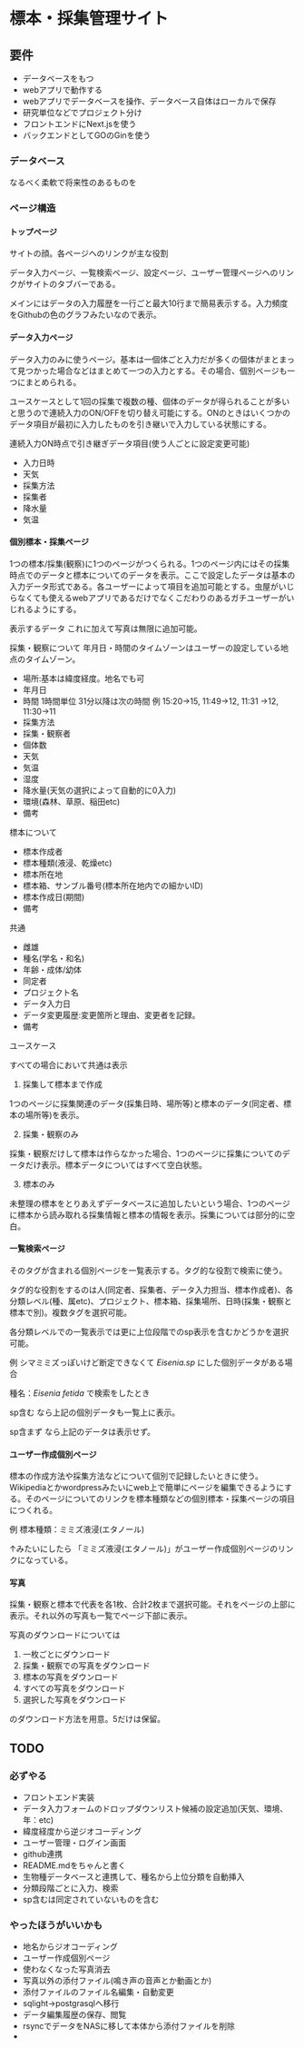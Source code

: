 # 標本・採集管理サイト

## 要件

- データベースをもつ
- webアプリで動作する
- webアプリでデータベースを操作、データベース自体はローカルで保存
- 研究単位などでプロジェクト分け
- フロントエンドにNext.jsを使う
- バックエンドとしてGOのGinを使う

### データベース

なるべく柔軟で将来性のあるものを

### ページ構造

#### トップページ

サイトの顔。各ページヘのリンクが主な役割

データ入力ページ、一覧検索ページ、設定ページ、ユーザー管理ページヘのリンクがサイトのタブバーである。

メインにはデータの入力履歴を一行ごと最大10行まで簡易表示する。入力頻度をGithubの色のグラフみたいなので表示。

#### データ入力ページ

データ入力のみに使うページ。基本は一個体ごと入力だが多くの個体がまとまって見つかった場合などはまとめて一つの入力とする。その場合、個別ページも一つにまとめられる。

ユースケースとして1回の採集で複数の種、個体のデータが得られることが多いと思うので連続入力のON/OFFを切り替え可能にする。ONのときはいくつかのデータ項目が最初に入力したものを引き継いで入力している状態にする。

連続入力ON時点で引き継ぎデータ項目(使う人ごとに設定変更可能)

- 入力日時
- 天気
- 採集方法
- 採集者
- 降水量
- 気温

#### 個別標本・採集ページ

1つの標本/採集(観察)に1つのページがつくられる。1つのページ内にはその採集時点でのデータと標本についてのデータを表示。ここで設定したデータは基本の入力データ形式である。各ユーザーによって項目を追加可能とする。虫屋がいじらなくても使えるwebアプリであるだけでなくこだわりのあるガチユーザーがいじれるようにする。

表示するデータ これに加えて写真は無限に追加可能。

採集・観察について 年月日・時間のタイムゾーンはユーザーの設定している地点のタイムゾーン。

- 場所:基本は緯度経度。地名でも可
- 年月日
- 時間 1時間単位 31分以降は次の時間 例 15:20→15, 11:49→12, 11:31 →12, 11:30→11
- 採集方法
- 採集・観察者
- 個体数
- 天気
- 気温
- 湿度
- 降水量(天気の選択によって自動的に0入力)
- 環境(森林、草原、稲田etc)
- 備考

標本について

- 標本作成者
- 標本種類(液浸、乾燥etc)
- 標本所在地
- 標本箱、サンブル番号(標本所在地内での細かいID)
- 標本作成日(期間)
- 備考

共通

- 雌雄
- 種名(学名・和名)
- 年齢・成体/幼体
- 同定者
- プロジェクト名
- データ入力日
- データ変更履歴:変更箇所と理由、変更者を記録。
- 備考

ユースケース

すべての場合において共通は表示

1. 採集して標本まで作成

1つのページに採集関連のデータ(採集日時、場所等)と標本のデータ(同定者、標本の場所等)を表示。

2. 採集・観察のみ

採集・観察だけして標本は作らなかった場合、1つのページに採集についてのデータだけ表示。標本データについてはすべて空白状態。

3. 標本のみ

未整理の標本をとりあえずデータベースに追加したいという場合、1つのページに標本から読み取れる採集情報と標本の情報を表示。採集については部分的に空白。

#### 一覧検索ページ

そのタグが含まれる個別ページを一覧表示する。タグ的な役割で検索に使う。

タグ的な役割をするのは人(同定者、採集者、データ入力担当、標本作成者)、各分類レベル(種、属etc)、プロジェクト、標本箱、採集場所、日時(採集・観察と標本で別)。複数タグを選択可能。

各分類レベルでの一覧表示では更に上位段階でのsp表示を含むかどうかを選択可能。

例 シマミミズっぽいけど断定できなくて *Eisenia.sp* にした個別データがある場合

種名：*Eisenia fetida* で検索をしたとき

sp含む なら上記の個別データも一覧上に表示。

sp含まず なら上記のデータは表示せず。

#### ユーザー作成個別ページ

標本の作成方法や採集方法などについて個別で記録したいときに使う。Wikipediaとかwordpressみたいにweb上で簡単にページを編集できるようにする。そのページについてのリンクを標本種類などの個別標本・採集ページの項目につくれる。

例 標本種類：ミミズ液浸(エタノール)

↑みたいにしたら 「ミミズ液浸(エタノール)」がユーザー作成個別ページのリンクになっている。

#### 写真

採集・観察と標本で代表を各1枚、合計2枚まで選択可能。それをページの上部に表示。それ以外の写真も一覧でページ下部に表示。

写真のダウンロードについては

1. 一枚ごとにダウンロード
2. 採集・観察での写真をダウンロード
3. 標本の写真をダウンロード
4. すべての写真をダウンロード
5. 選択した写真をダウンロード

のダウンロード方法を用意。5だけは保留。

## TODO

### 必ずやる

- フロントエンド実装
- データ入力フォームのドロップダウンリスト候補の設定追加(天気、環境、年：etc)
- 緯度経度から逆ジオコーディング
- ユーザー管理・ログイン画面
- github連携
- README.mdをちゃんと書く
- 生物種データベースと連携して、種名から上位分類を自動挿入
- 分類段階ごとに入力、検索
- sp含むは同定されていないものを含む

### やったほうがいいかも

- 地名からジオコーディング
- ユーザー作成個別ページ
- 使わなくなった写真消去
- 写真以外の添付ファイル(鳴き声の音声とか動画とか)
- 添付ファイルのファイル名編集・自動変更
- sqlight→postgrasqlへ移行
- データ編集履歴の保存、閲覧
- rsyncでデータをNASに移して本体から添付ファイルを削除
- 

